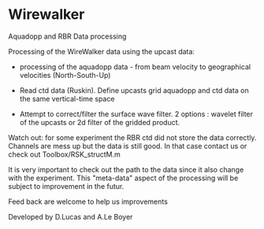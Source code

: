 # Wirewalker
Aquadopp and RBR Data processing 

Processing of the WireWalker data using the upcast data:
- processing of the aquadopp data - from beam velocity to geographical
velocities (North-South-Up)

- Read ctd data (Ruskin). Define upcasts grid aquadopp and ctd data on
the same vertical-time space

- Attempt to correct/filter the surface wave filter. 2 options :
wavelet filter of the upcasts or 2d filter of the gridded product.

Watch out: for some experiment the RBR ctd did not store the data correctly. Channels are mess up but the data is still good. 
In that case contact us or check out Toolbox/RSK_structM.m

It is very important to check out the path to the data since it also change with the experiment. 
This "meta-data" aspect of the processing will be subject to improvement in the futur.  

Feed back are welcome to help us improvements


Developed by D.Lucas and A.Le Boyer
